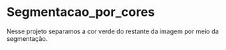 # Segmentacao_por_cores
Nesse projeto separamos a cor verde do restante da imagem por meio da segmentação.
